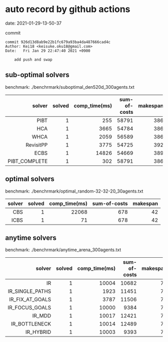 auto record by github actions
===
date: 2021-01-29-13-50-37

commit
```
commit 926d13d8ab9e22b1fc679a93ba4da487666cad4c
Author: Kei18 <keisuke.oku18@gmail.com>
Date:   Fri Jan 29 22:47:40 2021 +0900

    add push and swap

```

## sub-optimal solvers
benchmark: ./benchrmark/suboptimal_den520d_300agents.txt

|solver | solved | comp_time(ms) | sum-of-costs | makespan |
| ---: | ---: | ---: | ---: | ---: |
| PIBT | 1 | 255 | 58791 | 386 |
| HCA | 1 | 3665 | 54784 | 386 |
| WHCA | 1 | 2059 | 56589 | 386 |
| RevisitPP | 1 | 3775 | 54725 | 392 |
| ECBS | 1 | 14826 | 54669 | 389 |
| PIBT_COMPLETE | 1 | 302 | 58791 | 386 |

## optimal solvers
benchmark: ./benchrmark/optimal_random-32-32-20_30agents.txt

|solver | solved | comp_time(ms) | sum-of-costs | makespan |
| ---: | ---: | ---: | ---: | ---: |
| CBS | 1 | 22068 | 678 | 42 |
| ICBS | 1 | 71 | 678 | 42 |

## anytime solvers
benchmark: ./benchrmark/anytime_arena_300agents.txt

|solver | solved | comp_time(ms) | sum-of-costs | makespan |
| ---: | ---: | ---: | ---: | ---: |
| IR | 1 | 10004 | 10682 | 79 |
| IR_SINGLE_PATHS | 1 | 1923 | 11451 | 79 |
| IR_FIX_AT_GOALS | 1 | 3787 | 11506 | 79 |
| IR_FOCUS_GOALS | 1 | 10000 | 9384 | 79 |
| IR_MDD | 1 | 10017 | 12421 | 79 |
| IR_BOTTLENECK | 1 | 10014 | 12489 | 79 |
| IR_HYBRID | 1 | 10003 | 9393 | 79 |
